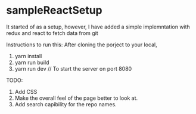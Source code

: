 # sampleReactSetup
It started of as a setup, however, I have added a simple implemntation with redux and react to fetch data from git

Instructions to run this:
After cloning the porject to your local, 
1. yarn install
2. yarn run build
3. yarn run dev // To start the server on port 8080

TODO:
1. Add CSS
2. Make the overall feel of the page better to look at.
3. Add search capibility for the repo names.

